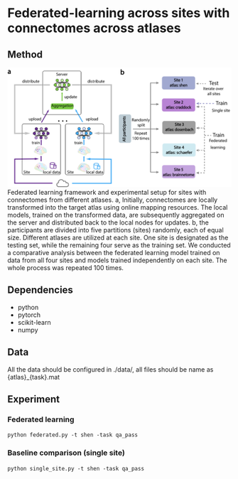 # Federated-learning across sites with connectomes across atlases

## Method
![workflow](./Federate.png)
Federated learning framework and experimental setup for sites with connectomes from different atlases. a, Initially, connectomes are locally transformed into the target atlas using online mapping resources. The local models, trained on the transformed data, are subsequently aggregated on the server and distributed back to the local nodes for updates. b, the participants are divided into five partitions (sites) randomly, each of equal size. Different atlases are utilized at each site. One site is designated as the testing set, while the remaining four serve as the training set. We conducted a comparative analysis between the federated learning model trained on data from all four sites and models trained independently on each site. The whole process was repeated 100 times.

## Dependencies
- python 
- pytorch
- scikit-learn
- numpy

## Data
All the data should be configured in ./data/, all files should be name as {atlas}_{task}.mat

## Experiment 

### Federated learning
```
python federated.py -t shen -task qa_pass
```

### Baseline comparison (single site)
```
python single_site.py -t shen -task qa_pass
```


